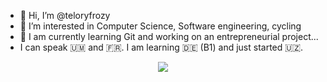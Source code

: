 - 👋 Hi, I’m @teloryfrozy
- 👀 I’m interested in Computer Science, Software engineering, cycling
- 🌱 I am currently learning Git and working on an entrepreneurial project...
- I can speak 🇺🇲 and 🇫🇷. I am learning 🇩🇪 (B1) and just started 🇺🇿. 

<p align="center">
  <a href="https://skillicons.dev">
    <img src="https://skillicons.dev/icons?i=py,django,vscode,discord,latex" />
  </a>
</p>

<!---
teloryfrozy/teloryfrozy is a ✨ special ✨ repository because its `README.md` (this file) appears on your GitHub profile.
You can click the Preview link to take a look at your changes.
--->
